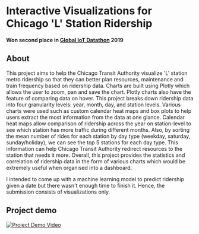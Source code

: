 # Interactive Visualizations for Chicago 'L' Station Ridership
**Won second place in [Global IoT Datathon](https://iotdatathons.com/) 2019**

## About
This project aims to help the Chicago Transit Authority visualize 'L' station metro ridership so that they can better plan resources, maintenance and train frequency based on  ridership data. Charts are built using Plotly which allows the user to zoom, pan and save the chart. Plotly charts also have the feature of comparing data on hover. This project breaks down ridership data into four granularity levels: year, month, day, and station levels. Various charts were used such as custom calendar heat maps and box plots to help users extract the most information from the data at one glance. Calendar heat maps allow comparison of ridership across the year on station-level to see which station has more traffic during different months. Also, by sorting the mean number of rides for each station by day type (weekday, saturday, sunday/holiday), we can see the top 5 stations for each day type. This information can help Chicago Transit Authority redirect resources to the station that needs it more. Overall, this project provides the statistics and correlation of ridership data in the form of various charts which would be extremely useful when organised into a dashboard.

I intended to come up with a machine learning model to predict ridership given a date but there wasn't enough time to finish it. Hence, the submission consists of visualizations only.

## Project demo
[![Project Demo Video](http://img.youtube.com/vi/4fB6jktNXrs/0.jpg)](http://www.youtube.com/watch?v=4fB6jktNXrs)



